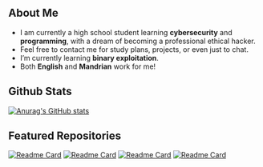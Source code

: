 ## About Me

- I am currently a high school student learning **cybersecurity** and **programming**, with a dream of becoming a professional ethical hacker.
- Feel free to contact me for study plans, projects, or even just to chat.
- I’m currently learning **binary exploitation**.
- Both **English** and **Mandrian** work for me!

## Github Stats

[![Anurag's GitHub stats](https://github-readme-stats.vercel.app/api?username=Grissia&theme=tokyonight&rank_icon=github)](https://github.com/anuraghazra/github-readme-stats) 

## Featured Repositories

[![Readme Card](https://github-readme-stats.vercel.app/api/pin/?username=Grissia&repo=reirei_problemset&theme=tokyonight)](https://github.com/Grissia/reirei_problemset)
[![Readme Card](https://github-readme-stats.vercel.app/api/pin/?username=Grissia&repo=Arduino-Camp&theme=tokyonight)](https://github.com/Grissia/reirei_problemset)
[![Readme Card](https://github-readme-stats.vercel.app/api/pin/?username=Grissia&repo=grissia.github.io&theme=tokyonight)](https://github.com/Grissia/reirei_problemset)
[![Readme Card](https://github-readme-stats.vercel.app/api/pin/?username=Grissia&repo=ZerojudgeProblems&theme=tokyonight)](https://github.com/Grissia/reirei_problemset)


<!--
**Grissia/Grissia** is a ✨ _special_ ✨ repository because its `README.md` (this file) appears on your GitHub profile.

Here are some ideas to get you started:

- 🔭 I’m currently working on ...
- 🌱 I’m currently learning ...
- 👯 I’m looking to collaborate on ...
- 🤔 I’m looking for help with ...
- 💬 Ask me about ...
- 📫 How to reach me: ...
- 😄 Pronouns: ...
- ⚡ Fun fact: ...
-->
